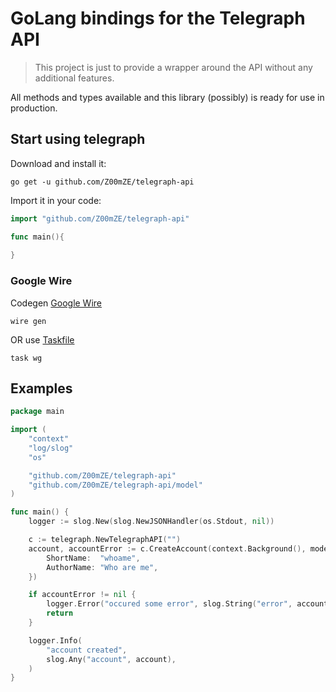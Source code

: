 # GoLang bindings for the Telegraph API

> This project is just to provide a wrapper around the API without any additional features.

All methods and types available and this library (possibly) is ready for use in production.

## Start using telegraph

Download and install it:

```shell
go get -u github.com/Z00mZE/telegraph-api
```

Import it in your code:
```go
import "github.com/Z00mZE/telegraph-api"

func main(){
	
}
```

### Google Wire

Codegen [Google Wire](https://github.com/google/wire)

```shell
wire gen
```

OR use [Taskfile](https://taskfile.dev)

```shell
task wg
```


##  Examples

```go
package main

import (
	"context"
	"log/slog"
	"os"

	"github.com/Z00mZE/telegraph-api"
	"github.com/Z00mZE/telegraph-api/model"
)

func main() {
	logger := slog.New(slog.NewJSONHandler(os.Stdout, nil))

	c := telegraph.NewTelegraphAPI("")
	account, accountError := c.CreateAccount(context.Background(), model.Account{
		ShortName:  "whoame",
		AuthorName: "Who are me",
	})

	if accountError != nil {
		logger.Error("occured some error", slog.String("error", accountError.Error()))
		return
	}

	logger.Info(
		"account created",
		slog.Any("account", account),
	)
}
```